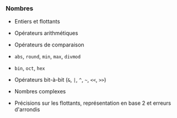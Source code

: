 ### Nombres

* Entiers et flottants

* Opérateurs arithmétiques
* Opérateurs de comparaison
* `abs`, `round`, `min`, `max`, `divmod`
* `bin`, `oct`, `hex`

* Opérateurs bit-à-bit (`&`, `|`, `^`, `~`, `<<`, `>>`)
* Nombres complexes

* Précisions sur les flottants, représentation en base 2 et erreurs d'arrondis
